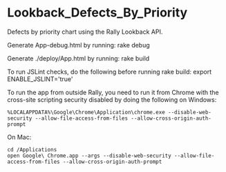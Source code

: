 Lookback_Defects_By_Priority
============================

Defects by priority chart using the Rally Lookback API.

Generate App-debug.html by running:
rake debug

Generate ./deploy/App.html by running:
rake build

To run JSLint checks, do the following before running rake build:
export ENABLE_JSLINT='true'

To run the app from outside Rally, you need to run it from Chrome with the cross-site scripting security disabled by doing the following on Windows:

    %LOCALAPPDATA%\Google\Chrome\Application\chrome.exe --disable-web-security --allow-file-access-from-files --allow-cross-origin-auth-prompt

On Mac:

    cd /Applications
    open Google\ Chrome.app --args --disable-web-security --allow-file-access-from-files --allow-cross-origin-auth-prompt
